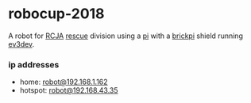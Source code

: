 # robocup-2018
A robot for [RCJA](http://www.robocupjunior.org.au/) [rescue](http://www.robocupjunior.org.au/rescue) division using a [pi](https://www.raspberrypi.org/) with a [brickpi](https://www.dexterindustries.com/brickpi/) shield running [ev3dev](www.ev3dev.org).

### ip addresses
- home: robot@192.168.1.162
- hotspot: robot@192.168.43.35
